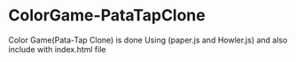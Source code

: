 # ColorGame-PataTapClone
 Color Game(Pata-Tap Clone) is done Using (paper.js and Howler.js) and also include with index.html file
